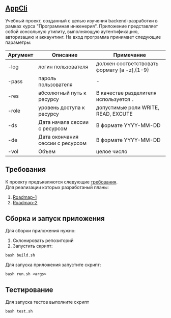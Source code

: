 ## [AppCli](https://mikhail1488.github.io/AppCLI/)
Учебный проект, созданный с целью изучения backend-разработки в рамках курса "Программная инженерия".
Приложение представляет собой консольную утилиту, выполняющую аутентификацию, авторизацию и аккаунтинг.
На вход программа принимает следующие параметры: 

| Аргумент | Описание |  Примечание |
|----------|----------|-------------|  
| -log | логин пользователя | должен соответствовать формату [a -z],{1-9} |  
| -pass | пароль пользователя  | - |  
| -res | абсолютный путь к ресурсу | В качестве разделителя используется `.` |   
| -role | уровень доступа к ресурсу | допустимые роли WRITE, READ, EXCUTE |  
| -ds | Дата начала сессии с ресурсом  | В формате  YYYY-MM-DD |   
| -de | Дата окончания сессии с ресурсом | В формате  YYYY-MM-DD |  
| -vol | Объем | целое число |  


## Требования

К проекту предъявляются следующие [требования](./Requirements.md).    
Для реализации которых  разработаный планы:  
1) [Roadmap-1](./Roadmap-1.md)    
2) [Roadmap-2](./Roadmap-2.md)  

## Сборка и запуск приложения
Для сборки приложения нужно:  
1) Склонировать репозиторий  
2) Запустить скрипт:  
```
bash build.sh
```

Для запуска приложения запустите скрипт:
```
bash run.sh <args>
```

## Тестирование
Для запуска тестов выполните скрипт
```
bash test.sh
```
